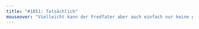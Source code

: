 ```yaml
---
title: "#1851: Tatsächlich"
mouseover: "Vielleicht kann der Fredfater aber auch einfach nur keine geraden Linien zeichnen."
---
```


